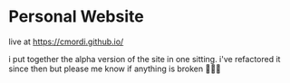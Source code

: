 # Personal Website
live at https://cmordi.github.io/ 

i put together the alpha version of the site in one sitting. i've refactored it since then but please me know if anything is broken 👨🏾‍🔧

